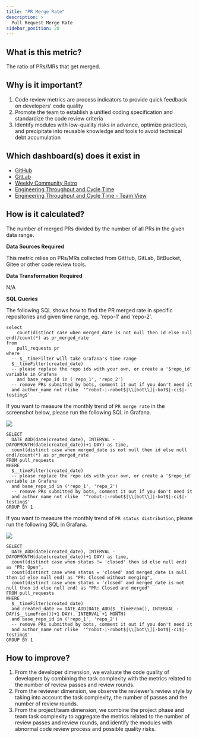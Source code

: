 ```yaml
---
title: "PR Merge Rate"
description: >
  Pull Request Merge Rate
sidebar_position: 20
---
```


## What is this metric? 
The ratio of PRs/MRs that get merged.

## Why is it important?
1. Code review metrics are process indicators to provide quick feedback on developers' code quality
2. Promote the team to establish a unified coding specification and standardize the code review criteria
3. Identify modules with low-quality risks in advance, optimize practices, and precipitate into reusable knowledge and tools to avoid technical debt accumulation

## Which dashboard(s) does it exist in
- [GitHub](/livedemo/DataSources/GitHub)
- [GitLab](/livedemo/DataSources/GitLab)
- [Weekly Community Retro](/livedemo/OSSMaintainers/WeeklyCommunityRetro)
- [Engineering Throughput and Cycle Time](/livedemo/EngineeringLeads/EngineeringThroughputAndCycleTime)
- [Engineering Throughput and Cycle Time - Team View](/livedemo/EngineeringLeads/EngineeringThroughputAndCycleTimeTeamView)


## How is it calculated?
The number of merged PRs divided by the number of all PRs in the given data range.

<b>Data Sources Required</b>

This metric relies on PRs/MRs collected from GitHub, GitLab, BitBucket, Gitee or other code review tools.

<b>Data Transformation Required</b>

N/A

<b>SQL Queries</b>

The following SQL shows how to find the PR merged rate in specific repositories and given time range, eg. 'repo-1' and 'repo-2'.

```
select
	count(distinct case when merged_date is not null then id else null end)/count(*) as pr_merged_rate
from 
	pull_requests pr
where
  -- $__timeFilter will take Grafana's time range
  $__timeFilter(created_date)
  -- please replace the repo ids with your own, or create a '$repo_id' variable in Grafana
	and base_repo_id in ('repo_1', 'repo_2')
  -- remove PRs submitted by bots, comment it out if you don't need it
  and author_name not rlike  '^robot-|-robot$|\\[bot\\]|-bot$|-ci$|-testing$'
```

If you want to measure the monthly trend of `PR merge rate` in the screenshot below, please run the following SQL in Grafana.

![](/img/Metrics/pr-merge-rate-monthly.png)

```
SELECT
  DATE_ADD(date(created_date), INTERVAL -DAYOFMONTH(date(created_date))+1 DAY) as time,
  count(distinct case when merged_date is not null then id else null end)/count(*) as pr_merged_rate
FROM pull_requests
WHERE
  $__timeFilter(created_date)
  -- please replace the repo ids with your own, or create a '$repo_id' variable in Grafana
  and base_repo_id in ('repo_1', 'repo_2')
  -- remove PRs submitted by bots, comment it out if you don't need it
  and author_name not rlike  '^robot-|-robot$|\\[bot\\]|-bot$|-ci$|-testing$'
GROUP BY 1
```

If you want to measure the monthly trend of `PR status distribution`, please run the following SQL in Grafana.

![](/img/Metrics/pr-status-distribution-monthly.png)

```
SELECT
  DATE_ADD(date(created_date), INTERVAL -DAYOFMONTH(date(created_date))+1 DAY) as time,
  count(distinct case when status != 'closed' then id else null end) as "PR: Open",
  count(distinct case when status = 'closed' and merged_date is null then id else null end) as "PR: Closed without merging",
  count(distinct case when status = 'closed' and merged_date is not null then id else null end) as "PR: Closed and merged"
FROM pull_requests
WHERE
  $__timeFilter(created_date)
  and created_date >= DATE_ADD(DATE_ADD($__timeFrom(), INTERVAL -DAY($__timeFrom())+1 DAY), INTERVAL +1 MONTH)
  and base_repo_id in ('repo_1', 'repo_2')
  -- remove PRs submitted by bots, comment it out if you don't need it
  and author_name not rlike  '^robot-|-robot$|\\[bot\\]|-bot$|-ci$|-testing$'
GROUP BY 1
```


## How to improve?
1. From the developer dimension, we evaluate the code quality of developers by combining the task complexity with the metrics related to the number of review passes and review rounds.
2. From the reviewer dimension, we observe the reviewer's review style by taking into account the task complexity, the number of passes and the number of review rounds.
3. From the project/team dimension, we combine the project phase and team task complexity to aggregate the metrics related to the number of review passes and review rounds, and identify the modules with abnormal code review process and possible quality risks.
